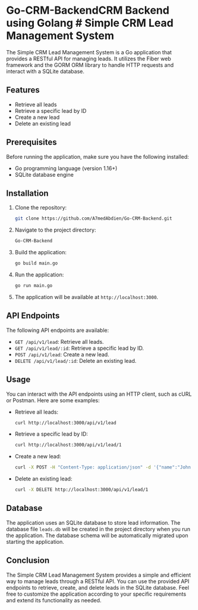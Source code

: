 # Go-CRM-BackendCRM Backend using Golang # Simple CRM Lead Management System

The Simple CRM Lead Management System is a Go application that provides a RESTful API for managing leads. It utilizes the Fiber web framework and the GORM ORM library to handle HTTP requests and interact with a SQLite database.

## Features

- Retrieve all leads
- Retrieve a specific lead by ID
- Create a new lead
- Delete an existing lead

## Prerequisites

Before running the application, make sure you have the following installed:

- Go programming language (version 1.16+)
- SQLite database engine

## Installation

1. Clone the repository:

   ```bash
   git clone https://github.com/A7medAbdien/Go-CRM-Backend.git
   ```

2. Navigate to the project directory:

   ```bash
   Go-CRM-Backend
   ```

3. Build the application:

   ```bash
   go build main.go
   ```

4. Run the application:

   ```bash
   go run main.go
   ```

5. The application will be available at `http://localhost:3000`.

## API Endpoints

The following API endpoints are available:

- `GET /api/v1/lead`: Retrieve all leads.
- `GET /api/v1/lead/:id`: Retrieve a specific lead by ID.
- `POST /api/v1/lead`: Create a new lead.
- `DELETE /api/v1/lead/:id`: Delete an existing lead.

## Usage

You can interact with the API endpoints using an HTTP client, such as cURL or Postman. Here are some examples:

- Retrieve all leads:

  ```bash
  curl http://localhost:3000/api/v1/lead
  ```

- Retrieve a specific lead by ID:

  ```bash
  curl http://localhost:3000/api/v1/lead/1
  ```

- Create a new lead:

  ```bash
  curl -X POST -H "Content-Type: application/json" -d '{"name":"John Doe","company":"ACME Inc","email":"john@example.com","phone":123456789}' http://localhost:3000/api/v1/lead
  ```

- Delete an existing lead:

  ```bash
  curl -X DELETE http://localhost:3000/api/v1/lead/1
  ```

## Database

The application uses an SQLite database to store lead information. The database file `leads.db` will be created in the project directory when you run the application. The database schema will be automatically migrated upon starting the application.

## Conclusion

The Simple CRM Lead Management System provides a simple and efficient way to manage leads through a RESTful API. You can use the provided API endpoints to retrieve, create, and delete leads in the SQLite database. Feel free to customize the application according to your specific requirements and extend its functionality as needed.